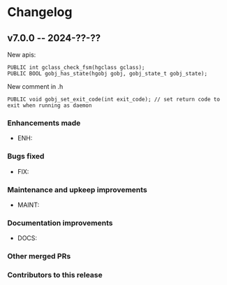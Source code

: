 # **Changelog**

## v7.0.0 -- 2024-??-??

New apis:

    PUBLIC int gclass_check_fsm(hgclass gclass);
    PUBLIC BOOL gobj_has_state(hgobj gobj, gobj_state_t gobj_state);

New comment in .h

    PUBLIC void gobj_set_exit_code(int exit_code); // set return code to exit when running as daemon

<!-- ([full changelog](https://github.com/executablebooks/sphinx-book-theme/compare/v1.1.1...3da24da74f6042599fe6c9e2d612f5cbdef42280)) -->

### Enhancements made

- ENH:

### Bugs fixed

- FIX:

### Maintenance and upkeep improvements

- MAINT:

### Documentation improvements

- DOCS:

### Other merged PRs

### Contributors to this release
